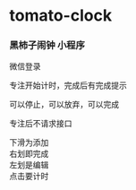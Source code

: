 # tomato-clock

### 黑柿子闹钟 小程序
    
微信登录    

专注开始计时，完成后有完成提示  

可以停止，可以放弃，可以完成  

专注后不请求接口
     
下滑为添加      
右划即完成  
左划是编辑  
点击要计时  
